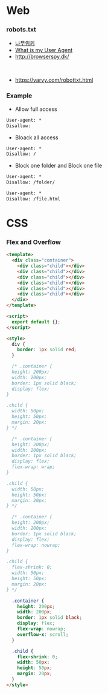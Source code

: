 # Web

### robots.txt

- [나무위키](https://namu.wiki/w/%EC%82%AC%EC%9A%A9%EC%9E%90%20%EC%97%90%EC%9D%B4%EC%A0%84%ED%8A%B8)
- [What is my User Agent](https://www.whatismybrowser.com/detect/what-is-my-user-agent)
- http://browserspy.dk/

<br>

- https://varvy.com/robottxt.html

### Example

- Allow full access

```txt
User-agent: *
Disallow:
```

- Bloack all access

```txt
User-agent: *
Disallow: /
```

- Block one folder and Block one file

```txt
User-agent: *
Disallow: /folder/

User-agent: *
Disallow: /file.html
```

# CSS

### Flex and Overflow

```html
<template>
  <div class="container">
    <div class="child"></div>
    <div class="child"></div>
    <div class="child"></div>
    <div class="child"></div>
    <div class="child"></div>
    <div class="child"></div>
  </div>
</template>

<script>
  export default {};
</script>

<style>
  div {
    border: 1px solid red;
  }

  /* .container {
  height: 200px;
  width: 200px;
  border: 1px solid black;
  display: flex;
}

.child {
  width: 50px;
  height: 50px;
  margin: 20px;
} */

  /* .container {
  height: 200px;
  width: 200px;
  border: 1px solid black;
  display: flex;
  flex-wrap: wrap;
}

.child {
  width: 50px;
  height: 50px;
  margin: 20px;
} */

  /* .container {
  height: 200px;
  width: 200px;
  border: 1px solid black;
  display: flex;
  flex-wrap: nowrap;
}

.child {
  flex-shrink: 0;
  width: 50px;
  height: 50px;
  margin: 20px;
} */

  .container {
    height: 200px;
    width: 200px;
    border: 1px solid black;
    display: flex;
    flex-wrap: nowrap;
    overflow-x: scroll;
  }

  .child {
    flex-shrink: 0;
    width: 50px;
    height: 50px;
    margin: 20px;
  }
</style>
```
